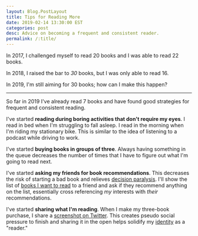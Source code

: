 ```yaml
---
layout: Blog.PostLayout
title: Tips for Reading More
date: 2019-02-14 13:30:00 EST
categories: post
desc: Advice on becoming a frequent and consistent reader.
permalink: /:title/
---
```


In 2017, I challenged myself to read 20 books and I was able to read 22 books.

In 2018, I raised the bar to _30_ books, but I was only able to read 16.

In 2019, I'm still aiming for 30 books; how can I make this happen? 

---

So far in 2019 I've already read 7 books and have found good strategies for frequent and consistent reading.

I've started **reading during boring activities that don't require my eyes**. I read in bed when I'm struggling to fall asleep. I read in the morning when I'm riding my stationary bike. This is similar to the idea of listening to a podcast while driving to work.

I've started **buying books in groups of three**. Always having something in the queue decreases the number of times that I have to figure out what I'm going to read next. 

I've started **asking my friends for book recommendations**. This decreases the risk of starting a bad book and relieves [decision paralysis](https://xkcd.com/1801/). I'll show the list of [books I want to read](https://www.goodreads.com/review/list/69703261-mitchell?shelf=to-read) to a friend and ask if they recommend anything on the list, essentially cross referencing _my_ interests with _their_ recommendations.

I've started **sharing what I'm reading**. When I make my three-book purchase, I share a [screenshot on Twitter](https://twitter.com/mitchhanberg/status/1083199091646046208?s=20). This creates pseudo social pressure to finish and sharing it in the open helps solidify my [identity](https://jamesclear.com/identity-based-habits) as a "reader."
